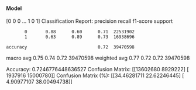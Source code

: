 #### Model
[0 0 0 ... 1 0 1]
Classification Report:
              precision    recall  f1-score   support

           0       0.88      0.60      0.71  22531902
           1       0.63      0.89      0.73  16938696

    accuracy                           0.72  39470598
   macro avg       0.75      0.74      0.72  39470598
weighted avg       0.77      0.72      0.72  39470598

Accuracy: 0.7246776448636527
Confusion Matrix:
[[13602680  8929222]
 [ 1937916 15000780]]
Confusion Matrix (%):
[[34.46281711 22.62246445]
 [ 4.90977107 38.00494738]]
